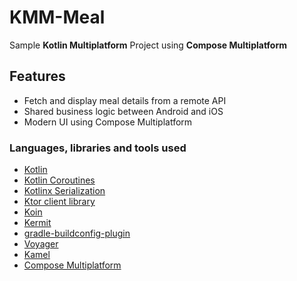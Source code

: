 # KMM-Meal

Sample **Kotlin Multiplatform** Project using **Compose Multiplatform**

## Features

- Fetch and display meal details from a remote API
- Shared business logic between Android and iOS
- Modern UI using Compose Multiplatform

### Languages, libraries and tools used

* [Kotlin](https://kotlinlang.org/)
* [Kotlin Coroutines](https://kotlinlang.org/docs/reference/coroutines-overview.html)
* [Kotlinx Serialization](https://github.com/Kotlin/kotlinx.serialization)
* [Ktor client library](https://github.com/ktorio/ktor)
* [Koin](https://github.com/InsertKoinIO/koin)
* [Kermit](https://github.com/touchlab/Kermit)
* [gradle-buildconfig-plugin](https://github.com/gmazzo/gradle-buildconfig-plugin)
* [Voyager](https://github.com/adrielcafe/voyager)
* [Kamel](https://github.com/Kamel-Media/Kamel)
* [Compose Multiplatform](https://github.com/JetBrains/compose-multiplatform)
